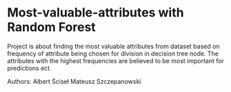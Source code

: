 # Most-valuable-attributes with Random Forest

Project is about finding the most valuable attributes from dataset based on frequency of attribute being chosen for division in decision tree node. The attributes with the highest frequencies are believed to be most important for predictions ect.

Authors:
Albert Ściseł
Mateusz Szczepanowski
